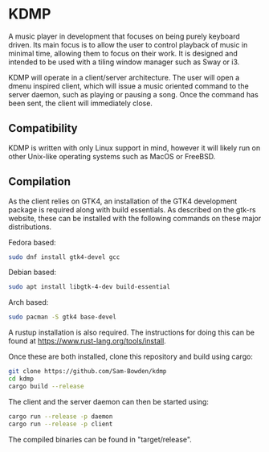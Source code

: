 # KDMP

A music player in development that focuses on being purely keyboard driven. Its main focus is to allow the user to control playback of music in minimal time, allowing them to focus on their work. It is designed and intended to be used with a tiling window manager such as Sway or i3.

KDMP will operate in a client/server architecture. The user will open a dmenu inspired client, which will issue a music oriented command to the server daemon, such as playing or pausing a song. Once the command has been sent, the client will immediately close.

## Compatibility

KDMP is written with only Linux support in mind, however it will likely run on other Unix-like operating systems such as MacOS or FreeBSD.

## Compilation

As the client relies on GTK4, an installation of the GTK4 development package is required along with build essentials. As described on the gtk-rs website, these can be installed with the following commands on these major distributions.

Fedora based:
```bash
sudo dnf install gtk4-devel gcc
```

Debian based:
```bash
sudo apt install libgtk-4-dev build-essential
```

Arch based:
```bash
sudo pacman -S gtk4 base-devel
```

A rustup installation is also required. The instructions for doing this can be found at https://www.rust-lang.org/tools/install.

Once these are both installed, clone this repository and build using cargo:
```bash
git clone https://github.com/Sam-Bowden/kdmp
cd kdmp
cargo build --release
```
The client and the server daemon can then be started using:
```bash
cargo run --release -p daemon
cargo run --release -p client
```
The compiled binaries can be found in "target/release".
